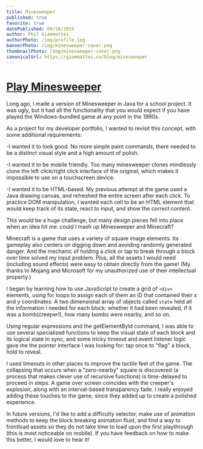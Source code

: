 ```yaml
---
title: Minesweeper
published: true
favorite: true
datePublished: 09/28/2019
author: Phil Giammattei
authorPhoto: /img/profile.jpg
bannerPhoto: /img/minesweeper-cover.png
thumbnailPhoto: /img/minesweeper-cover.png
canonicalUrl: https://giammattei.co/blog/minesweeper
---
```


# [Play Minesweeper](https://mine-craft-sweeper.netlify.app/)

Long ago, I made a version of Minesweeper in Java for a school project. It was ugly, but it had all the functionality that you would expect if you have played the Windows-bundled game at any point in the 1990s.

As a project for my developer portfolio, I wanted to revisit this concept, with some additional requirements:

-I wanted it to look good. No more simple paint commands, there needed to be a distinct visual style and a high amount of polish.

-I wanted it to be mobile friendly. Too many minesweeper clones mindlessly clone the left click/right click interface of the original, which makes it impossible to use on a touchscreen device.

-I wanted it to be HTML-based. My previous attempt at the game used a Java drawing canvas, and refreshed the entire screen after each click. To practice DOM manipulation, I wanted each cell to be an HTML element that would keep track of its state, react to input, and show the correct content.

This would be a huge challenge, but many design pieces fell into place when an idea hit me: could I mash up Minesweeper and Minecraft?

Minecraft is a game that uses a variety of square image elements. Its gameplay also centers on digging down and avoiding randomly generated danger. And the mechanic of holding a click or tap to break through a block over time solved my input problem. Plus, all the assets I would need (including sound effects) were easy to obtain directly from the game! (My thanks to Mojang and Microsoft for my unauthorized use of their intellectual property.)

I began by learning how to use JavaScript to create a grid of `<div>` elements, using for loops to assign each of them an ID that contained their x and y coordinates. A two dimensional array of objects called `state` held all the information I needed for each block: whether it had been revealed, if it was a bomb(creeper!), how many bombs were nearby, and so on.

Using regular expressions and the getElementById command, I was able to use several specialized functions to keep the visual state of each block and its logical state in sync, and some tricky timeout and event listener logic gave me the pointer interface I was looking for: tap once to "flag" a block, hold to reveal.

I used timeouts in other places to improve the tactile feel of the game. The collapsing that occurs when a "zero-nearby" square is discovered (a process that makes clever use of recursive functions) is time-delayed to proceed in steps. A game over screen coincides with the creeper's explosion, along with an interval-based transparency fade. I really enjoyed adding these touches to the game, since they added up to create a polished experience.

In future versions, I'd like to add a difficulty selector, make use of animation methods to keep the block breaking animation fluid, and find a way to frontload assets so they do not take time to load upon the first playthrough (this is most noticeable on mobile). If you have feedback on how to make this better, I would love to hear it!
